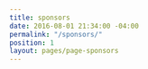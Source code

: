 ```yaml
---
title: sponsors
date: 2016-08-01 21:34:00 -04:00
permalink: "/sponsors/"
position: 1
layout: pages/page-sponsors
---
```


